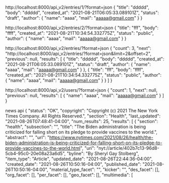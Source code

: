 
http://localhost:8000/api_v2/entries/1/?format=json
{
"title": "ddddd",
"body": "ddddd",
"created_at": "2021-08-21T06:05:33.089101Z",
"status": "draft",
"author": {
"name": "aaaa",
"mail": "aaaaa@gmail.com"
}
}

http://localhost:8000/api_v2/entries/2/?format=json
{
"title": "fff",
"body": "ffff",
"created_at": "2021-08-21T10:34:54.332775Z",
"status": "public",
"author": {
"name": "aaaa",
"mail": "aaaaa@gmail.com"
}
}




http://localhost:8000/api_v2/entries/?format=json
{
"count": 3,
"next": "http://localhost:8000/api_v2/entries/?format=json&limit=2&offset=2",
"previous": null,
"results": [
{
"title": "ddddd",
"body": "ddddd",
"created_at": "2021-08-21T06:05:33.089101Z",
"status": "draft",
"author": {
"name": "aaaa",
"mail": "aaaaa@gmail.com"
}
},
{
"title": "fff",
"body": "ffff",
"created_at": "2021-08-21T10:34:54.332775Z",
"status": "public",
"author": {
"name": "aaaa",
"mail": "aaaaa@gmail.com"
}
}
]
}

http://localhost:8000/api_v2/users/?format=json
{
"count": 1,
"next": null,
"previous": null,
"results": [
{
"name": "aaaa",
"mail": "aaaaa@gmail.com"
}
]
}




news api
{
"status": "OK",
"copyright": "Copyright (c) 2021 The New York Times Company. All Rights Reserved.",
"section": "Health",
"last_updated": "2021-08-26T07:48:41-04:00",
"num_results": 25,
"results": [
{
"section": "health",
"subsection": "",
"title": "The Biden administration is being criticized for falling short on its pledge to provide vaccines to the world.",
"abstract": "",
"url": "https://www.nytimes.com/2021/08/26/health/the-biden-administration-is-being-criticized-for-falling-short-on-its-pledge-to-provide-vaccines-to-the-world.html",
"uri": "nyt://article/402b7c13-96d8-5cb4-95c0-20e08a23a6d5",
"byline": "By Sheryl Gay Stolberg",
"item_type": "Article",
"updated_date": "2021-08-26T22:44:36-04:00",
"created_date": "2021-08-26T10:50:16-04:00",
"published_date": "2021-08-26T10:50:16-04:00",
"material_type_facet": "",
"kicker": "",
"des_facet": [],
"org_facet": [],
"per_facet": [],
"geo_facet": [],
"multimedia": [
